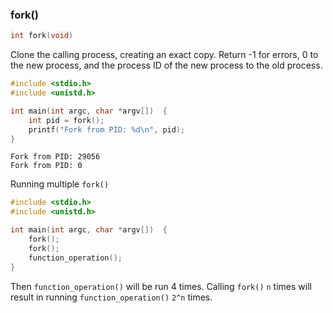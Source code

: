 ### fork()

```c
int fork(void)
```

Clone the calling process, creating an exact copy. Return -1 for errors, 0 to the new process, and the process ID of the new process to the old process.

```c
#include <stdio.h>
#include <unistd.h>

int main(int argc, char *argv[])  {
	int pid = fork();
	printf("Fork from PID: %d\n", pid);
}
```
```
Fork from PID: 29056
Fork from PID: 0
```
Running multiple ``fork()``
```c
#include <stdio.h>
#include <unistd.h>

int main(int argc, char *argv[])  {
	fork();
    fork();
    function_operation();
}
```

Then ``function_operation()`` will be run 4 times. Calling ``fork()`` ``n`` times will result in running ``function_operation()`` ``2^n`` times.